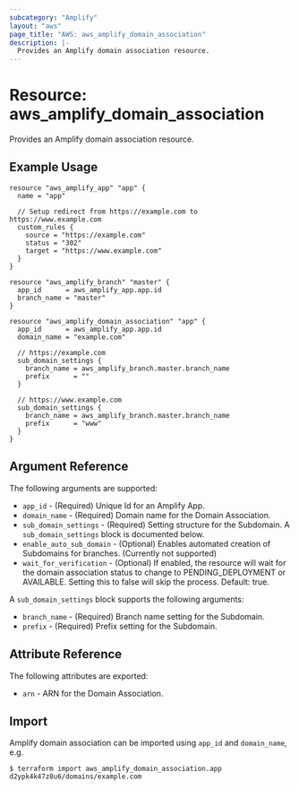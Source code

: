 ```yaml
---
subcategory: "Amplify"
layout: "aws"
page_title: "AWS: aws_amplify_domain_association"
description: |-
  Provides an Amplify domain association resource.
---
```


# Resource: aws_amplify_domain_association

Provides an Amplify domain association resource.

## Example Usage

```hcl
resource "aws_amplify_app" "app" {
  name = "app"

  // Setup redirect from https://example.com to https://www.example.com
  custom_rules {
    source = "https://example.com"
    status = "302"
    target = "https://www.example.com"
  }
}

resource "aws_amplify_branch" "master" {
  app_id      = aws_amplify_app.app.id
  branch_name = "master"
}

resource "aws_amplify_domain_association" "app" {
  app_id      = aws_amplify_app.app.id
  domain_name = "example.com"

  // https://example.com
  sub_domain_settings {
    branch_name = aws_amplify_branch.master.branch_name
    prefix      = ""
  }

  // https://www.example.com
  sub_domain_settings {
    branch_name = aws_amplify_branch.master.branch_name
    prefix      = "www"
  }
}
```

## Argument Reference

The following arguments are supported:

* `app_id` - (Required) Unique Id for an Amplify App.
* `domain_name` - (Required) Domain name for the Domain Association.
* `sub_domain_settings` - (Required) Setting structure for the Subdomain. A `sub_domain_settings` block is documented below.
* `enable_auto_sub_domain` - (Optional) Enables automated creation of Subdomains for branches. (Currently not supported)
* `wait_for_verification` - (Optional) If enabled, the resource will wait for the domain association status to change to PENDING_DEPLOYMENT or AVAILABLE. Setting this to false will skip the process. Default: true.

A `sub_domain_settings` block supports the following arguments:

* `branch_name` - (Required) Branch name setting for the Subdomain.
* `prefix` - (Required) Prefix setting for the Subdomain.

## Attribute Reference

The following attributes are exported:

* `arn` - ARN for the Domain Association.

## Import

Amplify domain association can be imported using `app_id` and `domain_name`, e.g.

```
$ terraform import aws_amplify_domain_association.app d2ypk4k47z8u6/domains/example.com
```
